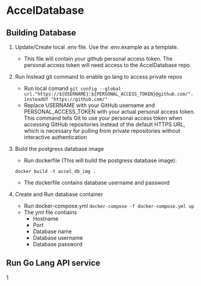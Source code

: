 # AccelDatabase

## Building Database

1. Update/Create local .env file. Use the .env.example as a template.

   - This file will contain your github personal access token. The personal access token will need access to the AccelDatabase repo.
2. Run Instead git command to enable go lang to access private repos

   - Run local comand
     `git config --global url."https://${USERNAME}:${PERSONAL_ACCESS_TOKEN}@github.com/".insteadOf "https://github.com/"`
   - Replace USERNAME with your GitHub username and PERSONAL_ACCESS_TOKEN with your actual personal access token. This command tells Git to use your personal access token when accessing GitHub repositories instead of the default HTTPS URL, which is necessary for pulling from private repositories without interactive authentication
3. Build the postgress database image

   - Run dockerfile (This will build the postgress database image):

   `docker build -t accel_db_img .`

   - The dockerfile contains database username and password
4. Create and Run database container

   - Run docker-compose.yml
     `docker-compose -f docker-compose.yml up`
   - The yml file contiains
     - Hostname
     - Port
     - Database name
     - Database username
     - Database password


## Run Go Lang API service

1